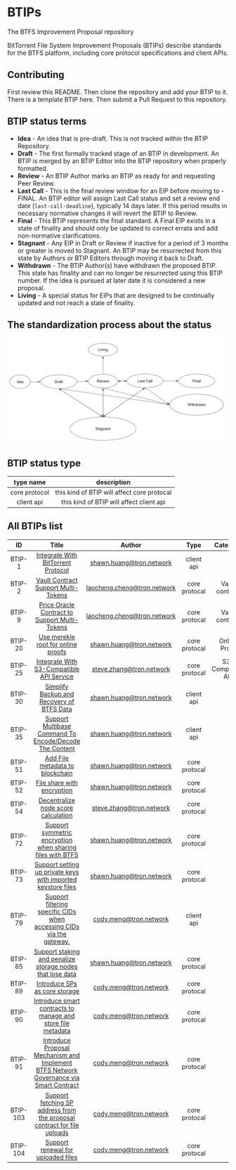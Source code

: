 # BTIPs

The BTFS Improvement Proposal repository

BitTorrent File System Improvement Proposals (BTIPs) describe standards for the BTFS platform, including core protocol specifications and client APIs.

## Contributing

First review this README. Then clone the repository and add your BTIP to it. There is a template BTIP here. Then submit a Pull Request to this repository.

## BTIP status terms

- **Idea** - An idea that is pre-draft. This is not tracked within the BTIP Repository.
- **Draft** - The first formally tracked stage of an BTIP in development. An BTIP is merged by an BTIP Editor into the BTIP repository when properly formatted.
- **Review** - An BTIP Author marks an BTIP as ready for and requesting Peer Review.
- **Last Call** - This is the final review window for an EIP before moving to - FINAL. An BTIP editor will assign Last Call status and set a review end date (`last-call-deadline`), typically 14 days later. If this period results in necessary normative changes it will revert the BTIP to Review.
- **Final** - This BTIP represents the final standard. A Final EIP exists in a state of finality and should only be updated to correct errata and add non-normative clarifications.
- **Stagnant** - Any EIP in Draft or Review if inactive for a period of 3 months or greater is moved to Stagnant. An BTIP may be resurrected from this state by Authors or BTIP Editors through moving it back to Draft.
- **Withdrawn** - The BTIP Author(s) have withdrawn the proposed BTIP. This state has finality and can no longer be resurrected using this BTIP number. If the idea is pursued at later date it is considered a new proposal.
- **Living** - A special status for EIPs that are designed to be continually updated and not reach a state of finality.

## The standardization process about the status

![This is the process about the status](BTIP-process-update.jpeg)

## BTIP status type

|   type name   |                 description                 |
| :-----------: | :-----------------------------------------: |
| core protocol | this kind of BTIP will affect core protocal |
|  client api   |  this kind of BTIP will affect client api   |

## All BTIPs list

|    ID    |                                                   Title                                                   |            Author             |     Type      |     Category      |  Status   |
| :------: | :-------------------------------------------------------------------------------------------------------: | :---------------------------: | :-----------: | :---------------: | :-------: |
|  BTIP-1  |                           [Integrate With BitTorrent Protocol](BTIPS/BTIP-1.md)                           |  <shawn.huang@tron.network>   |  client api   |                   |  Living   |
|  BTIP-2  |                          [Vault Contract Support Multi-Tokens](BTIPS/BTIP-2.md)                           | <laocheng.cheng@tron.network> | core protocal |  Vault contract   |   Final   |
|  BTIP-9  |                     [Price Oracle Contract to Support Multi-Tokens](BTIPS/BTIP-9.md)                      | <laocheng.cheng@tron.network> | core protocal |  Vault contract   |   Final   |
| BTIP-20  |                          [Use merekle root for online proofs](BTIPS/BTIP-20.md)                           |  <shawn.huang@tron.network>   | core protocal |   Online Proof    |   Final   |
| BTIP-25  |                       [Integrate With S3-Compatible API Service](BTIPS/BTIP-25.md)                        |  <steve.zhang@tron.network>   | core protocal | S3-Compatible API |  Living   |
| BTIP-30  |                       [Simplify Backup and Recovery of BTFS Data](BTIPS/BTIP-30.md)                       |  <shawn.huang@tron.network>   |  client api   |                   |   Final   |
| BTIP-35  |                [Support Multibase Command To Encode/Decode The Content](BTIPS/BTIP-35.md)                 |  <shawn.huang@tron.network>   |  client api   |                   |   Final   |
| BTIP-51  |                            [Add File metadata to blockchain](BTIPS/BTIP-51.md)                            |  <shawn.huang@tron.network>   | core protocal |                   |   Final   |
| BTIP-52  |                              [File share with encryption](BTIPS/BTIP-52.md)                               |  <shawn.huang@tron.network>   | core protocal |                   |   Final   |
| BTIP-54  |                          [Decentralize node score calculation](BTIPS/BTIP-54.md)                          |  <steve.zhang@tron.network>   | core protocal |                   |   Draft   |
| BTIP-72  |               [Support symmetric encryption when sharing files with BTFS](BTIPS/BTIP-72.md)               |  <shawn.huang@tron.network>   | core protocal |                   |   Final   |
| BTIP-73  |             [Support setting up private keys with imported keystore files](BTIPS/BTIP-73.md)              |  <shawn.huang@tron.network>   | core protocal |                   |   Final   |
| BTIP-79  |         [Support filtering specific CIDs when accessing CIDs via the gateway.](BTIPS/BTIP-79.md)          |   <cody.meng@tron.network>    |  client api   |                   |   Final   |
| BTIP-85  |               [Support staking and penalize storage nodes that lose data](BTIPS/BTIP-85.md)               |  <shawn.huang@tron.network>   | core protocal |                   | Withdrawn |
| BTIP-89  |                             [Introduce SPs as core storage](BTIPS/BTIP-89.md)                             |   <cody.meng@tron.network>    | core protocal |                   |   Final   |
| BTIP-90  |              [Introduce smart contracts to manage and store file metadata](BTIPS/BTIP-90.md)              |   <cody.meng@tron.network>    | core protocal |                   |   Final   |
| BTIP-91  | [Introduce Proposal Mechanism and Implement BTFS Network Governance via Smart Contract](BTIPS/BTIP-91.md) |   <cody.meng@tron.network>    | core protocal |                   |   Final   |
| BTIP-103 |       [Support fetching SP address from the proposal contract for file uploads](BTIPS/BTIP-103.md)        |   <cody.meng@tron.network>    | core protocal |                   |   Idea    |
| BTIP-104 |                          [Support renewal for uploaded files](BTIPS/BTIP-104.md)                          |   <cody.meng@tron.network>    | core protocal |                   |   Idea    |
